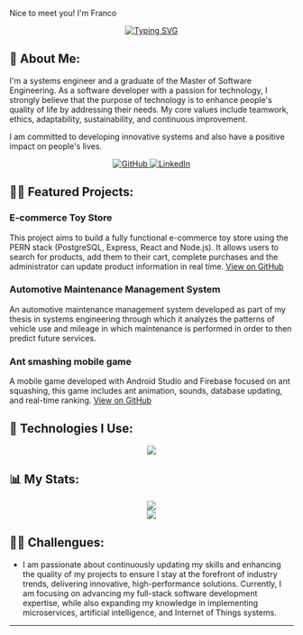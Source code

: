 Nice to meet you! I'm Franco

<p align="center">
    <a href="https://git.io/typing-svg">
        <img src="https://readme-typing-svg.demolab.com?font=Fira+Code&weight=600&size=25&pause=1000&color=B439D4E4&background=00000018&width=435&lines=Full+Stack+Developer+%F0%9F%91%A9%E2%80%8D%F0%9F%92%BB;E-commerce+Creator+%F0%9F%92%BB;React%2C+Node%2C+MySQL+%F0%9F%93%92" alt="Typing SVG" />
    </a>
</p>

## 🚀 About Me:

I'm a systems engineer and a graduate of the Master of Software Engineering. As a software developer with a passion for technology, I strongly believe that the purpose of technology is to enhance people's quality of life by addressing their needs. My core values ​​include teamwork, ethics, adaptability, sustainability, and continuous improvement.

I am committed to developing innovative systems and also have a positive impact on people's lives.

<p align="center">
    <a href="https://github.com/francocasa">
        <img alt="GitHub" title="GitHub" src="https://custom-icon-badges.demolab.com/badge/-|GitHub-1F222E?style=for-the-badge&logoColor=C90076&logo=github"/>
    </a>
<a href="https://www.linkedin.com/in/franco-david-casanova-gonzalez-a66247133/" target="_blank">
    <img alt="LinkedIn" title="LinkedIn" src="https://custom-icon-badges.demolab.com/badge/-|LinkedIn-1F222E?style=for-the-badge&logoColor=0077B5&logo=linkedin"/>
</a>

## 🧙‍♀️ Featured Projects:

### E-commerce Toy Store

This project aims to build a fully functional e-commerce toy store using the PERN stack (PostgreSQL, Express, React and Node.js). It allows users to search for products, add them to their cart, complete purchases and the administrator can update product information in real time.
[View on GitHub](https://github.com/francocasa/E-commerce-toy-store)

### Automotive Maintenance Management System

An automotive maintenance management system developed as part of my thesis in systems engineering through which it analyzes the patterns of vehicle use and mileage in which maintenance is performed in order to then predict future services.

### Ant smashing mobile game

A mobile game developed with Android Studio and Firebase focused on ant squashing, this game includes ant animation, sounds, database updating, and real-time ranking.
[View on GitHub](https://github.com/francocasa/juego_hormigas_android)

## 🧰 Technologies I Use:

<p align="center">
    <a href="https://skillicons.dev">
        <img src="https://skillicons.dev/icons?i=react,angular,postgresql,typescript,nodejs,java,express,mysql,sqlserver,bootstrap,html,css,tailwind,git,github,cloudinary,stripe&perline=5" />
    </a>
</p>

## 📊 My Stats:

<div align="center">
    <img src="https://github-readme-stats.vercel.app/api?username=francocasa&show_icons=true&theme=tokyonight" />
</div>

<div align="center">
    <img src="https://github-readme-stats.vercel.app/api/top-langs/?username=francocasa&layout=compact&theme=tokyonight" />
</div>

## 👩‍💻 Challengues:

- I am passionate about continuously updating my skills and enhancing the quality of my projects to ensure I stay at the forefront of industry trends, delivering innovative, high-performance solutions. Currently, I am focusing on advancing my full-stack software development expertise, while also expanding my knowledge in implementing microservices, artificial intelligence, and Internet of Things systems.

---
